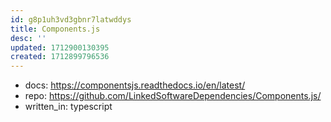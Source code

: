 ```yaml
---
id: g8p1uh3vd3gbnr7latwddys
title: Components.js
desc: ''
updated: 1712900130395
created: 1712899796536
---
```


- docs: https://componentsjs.readthedocs.io/en/latest/
- repo: https://github.com/LinkedSoftwareDependencies/Components.js/
- written_in: typescript

